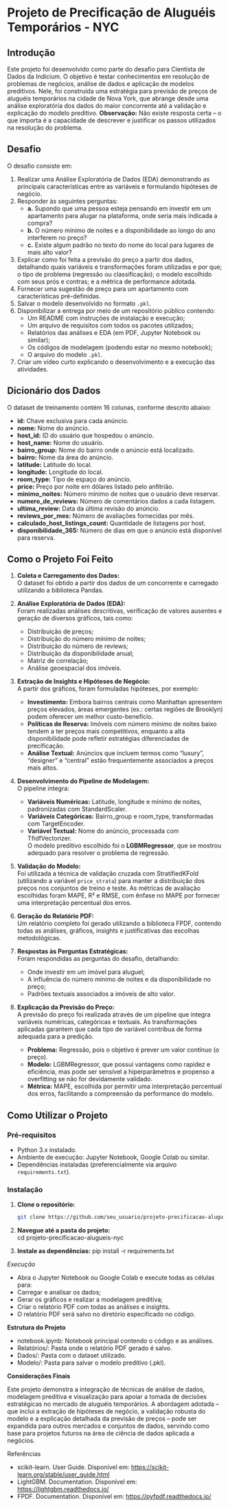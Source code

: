 # Projeto de Precificação de Aluguéis Temporários - NYC

## Introdução  
Este projeto foi desenvolvido como parte do desafio para Cientista de Dados da Indicium. O objetivo é testar conhecimentos em resolução de problemas de negócios, análise de dados e aplicação de modelos preditivos. Nele, foi construída uma estratégia para previsão de preços de aluguéis temporários na cidade de Nova York, que abrange desde uma análise exploratória dos dados do maior concorrente até a validação e explicação do modelo preditivo. **Observação:** Não existe resposta certa – o que importa é a capacidade de descrever e justificar os passos utilizados na resolução do problema.

## Desafio  
O desafio consiste em:  
1. Realizar uma Análise Exploratória de Dados (EDA) demonstrando as principais características entre as variáveis e formulando hipóteses de negócio.  
2. Responder às seguintes perguntas:  
   - **a.** Supondo que uma pessoa esteja pensando em investir em um apartamento para alugar na plataforma, onde seria mais indicada a compra?  
   - **b.** O número mínimo de noites e a disponibilidade ao longo do ano interferem no preço?  
   - **c.** Existe algum padrão no texto do nome do local para lugares de mais alto valor?  
3. Explicar como foi feita a previsão do preço a partir dos dados, detalhando quais variáveis e transformações foram utilizadas e por que; o tipo de problema (regressão ou classificação); o modelo escolhido com seus prós e contras; e a métrica de performance adotada.  
4. Fornecer uma sugestão de preço para um apartamento com características pré-definidas.  
5. Salvar o modelo desenvolvido no formato `.pkl`.  
6. Disponibilizar a entrega por meio de um repositório público contendo:  
   - Um README com instruções de instalação e execução;  
   - Um arquivo de requisitos com todos os pacotes utilizados;  
   - Relatórios das análises e EDA (em PDF, Jupyter Notebook ou similar);  
   - Os códigos de modelagem (podendo estar no mesmo notebook);  
   - O arquivo do modelo `.pkl`.  
7. Criar um vídeo curto explicando o desenvolvimento e a execução das atividades.  

## Dicionário dos Dados  
O dataset de treinamento contém 16 colunas, conforme descrito abaixo:  
- **id:** Chave exclusiva para cada anúncio.  
- **nome:** Nome do anúncio.  
- **host_id:** ID do usuário que hospedou o anúncio.  
- **host_name:** Nome do usuário.  
- **bairro_group:** Nome do bairro onde o anúncio está localizado.  
- **bairro:** Nome da área do anúncio.  
- **latitude:** Latitude do local.  
- **longitude:** Longitude do local.  
- **room_type:** Tipo de espaço do anúncio.  
- **price:** Preço por noite em dólares listado pelo anfitrião.  
- **minimo_noites:** Número mínimo de noites que o usuário deve reservar.  
- **numero_de_reviews:** Número de comentários dados a cada listagem.  
- **ultima_review:** Data da última revisão do anúncio.  
- **reviews_por_mes:** Número de avaliações fornecidas por mês.  
- **calculado_host_listings_count:** Quantidade de listagens por host.  
- **disponibilidade_365:** Número de dias em que o anúncio está disponível para reserva.

## Como o Projeto Foi Feito  
1. **Coleta e Carregamento dos Dados:**  
   O dataset foi obtido a partir dos dados de um concorrente e carregado utilizando a biblioteca Pandas.

2. **Análise Exploratória de Dados (EDA):**  
   Foram realizadas análises descritivas, verificação de valores ausentes e geração de diversos gráficos, tais como:  
   - Distribuição de preços;  
   - Distribuição do número mínimo de noites;  
   - Distribuição do número de reviews;  
   - Distribuição da disponibilidade anual;  
   - Matriz de correlação;  
   - Análise geoespacial dos imóveis.

3. **Extração de Insights e Hipóteses de Negócio:**  
   A partir dos gráficos, foram formuladas hipóteses, por exemplo:  
   - **Investimento:** Embora bairros centrais como Manhattan apresentem preços elevados, áreas emergentes (ex.: certas regiões de Brooklyn) podem oferecer um melhor custo-benefício.  
   - **Políticas de Reserva:** Imóveis com número mínimo de noites baixo tendem a ter preços mais competitivos, enquanto a alta disponibilidade pode refletir estratégias diferenciadas de precificação.  
   - **Análise Textual:** Anúncios que incluem termos como “luxury”, “designer” e “central” estão frequentemente associados a preços mais altos.

4. **Desenvolvimento do Pipeline de Modelagem:**  
   O pipeline integra:  
   - **Variáveis Numéricas:** Latitude, longitude e mínimo de noites, padronizadas com StandardScaler.  
   - **Variáveis Categóricas:** Bairro_group e room_type, transformadas com TargetEncoder.  
   - **Variável Textual:** Nome do anúncio, processada com TfidfVectorizer.  
   O modelo preditivo escolhido foi o **LGBMRegressor**, que se mostrou adequado para resolver o problema de regressão.

5. **Validação do Modelo:**  
   Foi utilizada a técnica de validação cruzada com StratifiedKFold (utilizando a variável `price_strata`) para manter a distribuição dos preços nos conjuntos de treino e teste. As métricas de avaliação escolhidas foram MAPE, R² e RMSE, com ênfase no MAPE por fornecer uma interpretação percentual dos erros.

6. **Geração do Relatório PDF:**  
   Um relatório completo foi gerado utilizando a biblioteca FPDF, contendo todas as análises, gráficos, insights e justificativas das escolhas metodológicas.

7. **Respostas às Perguntas Estratégicas:**  
   Foram respondidas as perguntas do desafio, detalhando:  
   - Onde investir em um imóvel para aluguel;  
   - A influência do número mínimo de noites e da disponibilidade no preço;  
   - Padrões textuais associados a imóveis de alto valor.

8. **Explicação da Previsão do Preço:**  
   A previsão do preço foi realizada através de um pipeline que integra variáveis numéricas, categóricas e textuais. As transformações aplicadas garantem que cada tipo de variável contribua de forma adequada para a predição.  
   - **Problema:** Regressão, pois o objetivo é prever um valor contínuo (o preço).  
   - **Modelo:** LGBMRegressor, que possui vantagens como rapidez e eficiência, mas pode ser sensível a hiperparâmetros e propenso a overfitting se não for devidamente validado.  
   - **Métrica:** MAPE, escolhida por permitir uma interpretação percentual dos erros, facilitando a compreensão da performance do modelo.

## Como Utilizar o Projeto

### Pré-requisitos  
- Python 3.x instalado.  
- Ambiente de execução: Jupyter Notebook, Google Colab ou similar.  
- Dependências instaladas (preferencialmente via arquivo `requirements.txt`).

### Instalação  
1. **Clone o repositório:**  
   ```bash
   git clone https://github.com/seu_usuario/projeto-precificacao-alugueis-nyc.git

2. **Navegue até a pasta do projeto:**  
	cd projeto-precificacao-alugueis-nyc


3.	**Instale as dependências:**
	pip install -r requirements.txt



*Execução*
- Abra o Jupyter Notebook ou Google Colab e execute todas as células para:
- Carregar e analisar os dados;
- Gerar os gráficos e realizar a modelagem preditiva;
- Criar o relatório PDF com todas as análises e insights.
- O relatório PDF será salvo no diretório especificado no código.

**Estrutura do Projeto**
- notebook.ipynb: Notebook principal contendo o código e as análises.
- Relatórios/: Pasta onde o relatório PDF gerado é salvo.
- Dados/: Pasta com o dataset utilizado.
- Modelo/: Pasta para salvar o modelo preditivo (.pkl).

**Considerações Finais**

Este projeto demonstra a integração de técnicas de análise de dados, modelagem preditiva e visualização para apoiar a tomada de decisões estratégicas no mercado de aluguéis temporários. A abordagem adotada – que inclui a extração de hipóteses de negócio, a validação robusta do modelo e a explicação detalhada da previsão de preços – pode ser expandida para outros mercados e conjuntos de dados, servindo como base para projetos futuros na área de ciência de dados aplicada a negócios.

Referências
 - scikit-learn. User Guide. Disponível em: https://scikit-learn.org/stable/user_guide.html
 - LightGBM. Documentation. Disponível em: https://lightgbm.readthedocs.io/
 - FPDF. Documentation. Disponível em: https://pyfpdf.readthedocs.io/

